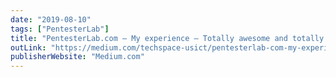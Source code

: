 ```yaml
---
date: "2019-08-10"
tags: ["PentesterLab"]
title: "PentesterLab.com — My experience — Totally awesome and totally not getting paid for this!"
outLink: "https://medium.com/techspace-usict/pentesterlab-com-my-experience-totally-awesome-and-totally-not-getting-paid-for-this-4231ed35ccb6"
publisherWebsite: "Medium.com"
---
```

